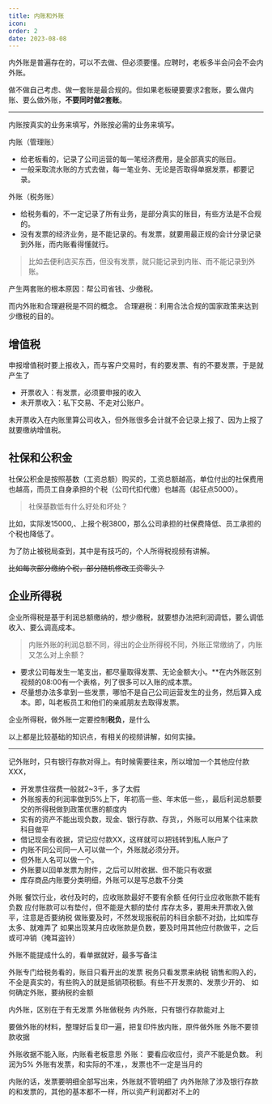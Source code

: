 ```yaml
---
title: 内账和外账
icon: 
order: 2
date: 2023-08-08
---
```


内外账是普遍存在的，可以不去做、但必须要懂。应聘时，老板多半会问会不会内外账。

做不做自己考虑、做一套账是最合规的。但如果老板硬要要求2套账，要么做内账、要么做外账，**不要同时做2套账**。

---

内账按真实的业务来填写，外账按必需的业务来填写。

内账（管理账）

- 给老板看的，记录了公司运营的每一笔经济费用，是全部真实的账目。
- 一般采取流水账的方式去做，每一笔业务、无论是否取得单据发票，都要记录。

外账（税务账）

- 给税务看的，不一定记录了所有业务，是部分真实的账目，有些方法是不合规的。
- 没有发票的经济业务，是不能记录的。有发票，就要用最正规的会计分录记录到外账，而内账看得懂就行。

> 比如去便利店买东西，但没有发票，就只能记录到内账、而不能记录到外账。

产生两套账的根本原因：帮公司省钱、少缴税。

而内外账和合理避税是不同的概念。
合理避税：利用合法合规的国家政策来达到少缴税的目的。

## 增值税

申报增值税时要上报收入，而与客户交易时，有的要发票、有的不要发票，于是就产生了

- 开票收入：有发票，必须要申报的收入
- 未开票收入：私下交易、不走对公账户。

未开票收入在内账里算公司收入，但外账很多会计就不会记录上报了、因为上报了就要缴纳增值税。

## 社保和公积金

社保公积金是按照基数（工资总额）购买的，工资总额越高，单位付出的社保费用也越高，而员工自身承担的个税（公司代扣代缴）也越高（起征点5000）。

> 社保基数低有什么好处和坏处？

比如，实际发15000,、上报个税3800，那么公司承担的社保费降低、员工承担的个税也降低了。

为了防止被税局查到，其中是有技巧的，个人所得税视频有讲解。

~~比如每次部分缴纳个税，部分随机修改工资零头？~~

## 企业所得税

企业所得税是基于利润总额缴纳的，想少缴税，就要想办法把利润调低，要么调低收入、要么调高成本。

> 内账外账的利润总额不同，得出的企业所得税不同，外账正常缴纳了，内账又怎么对上余额？

- 要求公司每发生一笔支出，都尽量取得发票、无论金额大小。**在内外账区别视频的08:00有一个表格，列了很多可以入账的成本票。
- 尽量想办法多拿到一些发票，哪怕不是自己公司运营发生的业务，然后算入成本。即，叫老板员工和他们的亲戚朋友去取得发票。

企业所得税，做外账一定要控制**税负**，是什么

以上都是比较基础的知识点，有相关的视频讲解，如何实操。

---

记外账时，只有银行存款对得上。有时候需要往来，所以增加一个其他应付款XXX，

- 开发票住宿费一般就2~3千，多了太假
- 外账报表的利润率做到5%上下，年初高一些、年末低一些，，最后利润总额要交的所得税做到政策优惠的额度内
- 实有的资产不能出现负数，现金、银行存款、存货，，外账可以用某个往来款科目做平
- 借记现金有收据，贷记应付款XX，这样就可以把钱转到私人账户了
- 内账不同公司同一人可以做一个，外账就必须分开。
- 但外账人名可以做一个。
- 外账要以回单发票为附件，之后可以附收据、但不能只有收据
- 库存商品内账要分类明细，外账可以是写总数不分类




外账
餐饮行业，收付及时的，应收账款最好不要有余额
任何行业应收账款不能有负数
应付账款可以有垫付，但不能是大额的垫付
库存太多，要用未开票收入做平，注意是否要纳税
做账要及时，不然发现报税前的科目余额不对劲，比如库存太多、就难弄了
如果出现某月应收账款是负数，要及时用其他应付款做平，之后或可冲销（掩耳盗铃）


外账不能提成什么的，看单据就好，最多写备注



外账专门给税务看的，账目只看开出的发票
税务只看发票来纳税
销售和购入的，不全是真实的，有些购入的就是抵销项税额。有些不开发票的、发票少开的、
如何确定外账，要纳税的金额

内外账，区别在于有无发票
外账做税务
内外账，只有银行存款能对上

要做外账的材料，整理好后复印一遍，把复印件放内账，原件做外账
外账不要领款收据


外账收据不能入账，内账看老板意思
外账： 要看应收应付，资产不能是负数。 利润为5%
外账有发票，和实际的不准，，发票也不一定是当月的

内账的话，发票要明细全部写出来，外账就不管明细了
内外账除了涉及银行存款的和发票的，其他的基本都不一样，所以资产利润都对不上的




